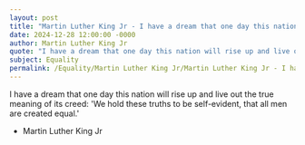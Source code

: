 ```yaml
---
layout: post
title: "Martin Luther King Jr - I have a dream that one day this nation"
date: 2024-12-28 12:00:00 -0000
author: Martin Luther King Jr
quote: "I have a dream that one day this nation will rise up and live out the true meaning of its creed: 'We hold these truths to be self-evident, that all men are created equal.'"
subject: Equality
permalink: /Equality/Martin Luther King Jr/Martin Luther King Jr - I have a dream that one day this nation
---
```


I have a dream that one day this nation will rise up and live out the true meaning of its creed: 'We hold these truths to be self-evident, that all men are created equal.'

- Martin Luther King Jr
